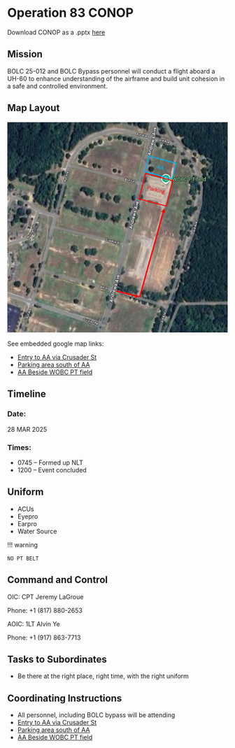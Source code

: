 # Operation 83 CONOP

Download CONOP as a .pptx [here](https://1drv.ms/f/c/83144c9a1f1c11f1/Ent2Y58DEJ1Fgq3sVxdfdV8Bos4JPDmg2v7zTT1cL5xxtQ?e=x2j6E1)

## Mission

BOLC 25-012 and BOLC Bypass personnel  will conduct a flight aboard a UH-60 to enhance understanding of the airframe and build unit cohesion in a safe and controlled environment.

## Map Layout

![OP83 Layout](image.png)

See embedded google map links: 

- [Entry to AA via Crusader St](https://maps.app.goo.gl/f8gPDLC7RKhWxNJ6A)
- [Parking area south of AA](https://maps.app.goo.gl/XyVTCraMQpDHvXpB6)
- [AA Beside WOBC PT field](https://maps.app.goo.gl/f8yNSJffRdsUVoZq7)


## Timeline

### Date: 

28 MAR 2025

### Times:

- 0745 – Formed up NLT
- 1200 – Event concluded

## Uniform

- ACUs
- Eyepro
- Earpro
- Water Source

!!! warning

    NO PT BELT


## Command and Control

OIC: CPT Jeremy LaGroue

Phone: +1 (817) 880-2653

AOIC: 1LT Alvin Ye

Phone: +1 (917) 863-7713

## Tasks to Subordinates

- Be there at the right place, right time, with the right uniform

## Coordinating Instructions

- All personnel, including BOLC bypass will be attending
- [Entry to AA via Crusader St](https://maps.app.goo.gl/f8gPDLC7RKhWxNJ6A)
- [Parking area south of AA](https://maps.app.goo.gl/XyVTCraMQpDHvXpB6)
- [AA Beside WOBC PT field](https://maps.app.goo.gl/f8yNSJffRdsUVoZq7)

